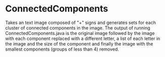 # ConnectedComponents

Takes an text image composed of "+" signs and generates sets for each cluster of connected components in the image. 
The output of running ConnectedComponents.java is the original image followed by the image with each component replaced with a different letter, 
a list of each letter in the image and the size of the component and finally the image with the smallest components (groups of less than 4) removed.
